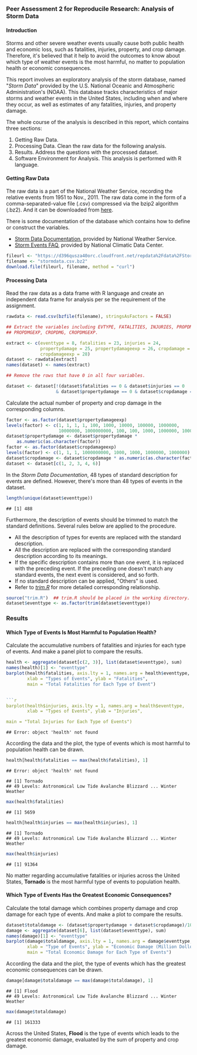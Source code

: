 ### Peer Assessment 2 for Reproducile Research: Analysis of Storm Data

#### Introduction

Storms and other severe weather events usually cause both public health and economic loss, such as fatalities, injuries, property, and crop damage. Therefore, it's believed that it help to avoid the outcomes to know about which type of weather events is the most harmful, no matter to population health or economic consequences.

This report involves an exploratory analysis of the storm database, named "*Storm Data*" provided by the U.S. National Oceanic and Atmospheric Administration's (NOAA). This database tracks characteristics of major storms and weather events in the United States, including when and where they occur, as well as estimates of any fatalities, injuries, and property damage.

The whole course of the analysis is described in this report, which contains three sections:

1. Getting Raw Data.
2. Processing Data. Clean the raw data for the following analysis.
3. Results. Address the questions with the processed dataset.
4. Software Environment for Analysis.
This analysis is performed with R language.

#### Getting Raw Data

The raw data is a part of the National Weather Service, recording the relative events from 1951 to Nov., 2011. The raw data come in the form of a comma-separated-value file (.csv) compressed via the bzip2 algorithm (.bz2). And it can be downloaded from [here](https://d396qusza40orc.cloudfront.net/repdata%2Fdata%2FStormData.csv.bz2).

There is some documentation of the database which contains how to define or construct the variables.

- [Storm Data Documentation](https://d396qusza40orc.cloudfront.net/repdata%2Fpeer2_doc%2Fpd01016005curr.pdf), provided by National Weather Service.
- [Storm Events FAQ](https://d396qusza40orc.cloudfront.net/repdata%2Fpeer2_doc%2FNCDC%20Storm%20Events-FAQ%20Page.pdf), provided by National Climatic Data Center.


```r
fileurl <- "https://d396qusza40orc.cloudfront.net/repdata%2Fdata%2FStormData.csv.bz2"
filename <- "stormdata.csv.bz2"
download.file(fileurl, filename, method = "curl")
```

#### Processing Data

Read the raw data as a data frame with R language and create an independent data frame for analysis per se the requirement of the assignment.

```r
rawdata <- read.csv(bzfile(filename), stringsAsFactors = FALSE)

## Extract the variables including EVTYPE, FATALITIES, INJURIES, PROPDMG, 
## PROPDMGEXP, CROPDMG, CROPDMGEXP.

extract <- c(eventtype = 8, fatalities = 23, injuries = 24, 
             propertydamage = 25, propertydamageexp = 26, cropdamage = 27, 
             cropdamageexp = 28)
dataset <- rawdata[extract]
names(dataset) <- names(extract)

## Remove the rows that have 0 in all four variables.

dataset <- dataset[!(dataset$fatalities == 0 & dataset$injuries == 0 
                   & dataset$propertydamage == 0 & dataset$cropdamage == 0), ]
```

Calculate the actual number of property and crop damage in the corresponding columns.


```r
factor <- as.factor(dataset$propertydamageexp)
levels(factor) <- c(1, 1, 1, 1, 100, 1000, 10000, 100000, 1000000, 
                    10000000, 1000000000, 100, 100, 1000, 1000000, 1000000)
dataset$propertydamage <- dataset$propertydamage * 
    as.numeric(as.character(factor))
factor <- as.factor(dataset$cropdamageexp)
levels(factor) <- c(1, 1, 1, 1000000000, 1000, 1000, 1000000, 1000000)
dataset$cropdamage <- dataset$cropdamage * as.numeric(as.character(factor))
dataset <- dataset[c(1, 2, 3, 4, 6)]
```
In the *Storm Data Documentation*, 48 types of standard description for events are defined. However, there's more than 48 types of events in the dataset.


```r
length(unique(dataset$eventtype))
```

```
## [1] 488
```

Furthermore, the description of events should be trimmed to match the standard definitions. Several rules below are applied to the procedure.

- All the description of types for events are replaced with the standard description.
- All the description are replaced with the corresponding standard description according to its meanings.
- If the specific description contains more than one event, it is replaced with the preceding event. If the preceding one doesn't match any standard events, the next event is considered, and so forth.
- If no standard description can be applied, "Others" is used.
- Refer to [*trim.R*](https://github.com/WeifengSH/datasciencecoursera/blob/master/Reproducible%20Research/Assignment%202/trim.R) for more detailed corresponding relationship.


```r
source("trim.R")  ## trim.R should be placed in the working directory.
dataset$eventtype <- as.factor(trim(dataset$eventtype))
```

### Results

#### Which Type of Events Is Most Harmful to Population Health?

Calculate the accumulative numbers of fatalities and injuries for each type of events. And make a panel plot to compare the results.
```r
health <- aggregate(dataset[c(2, 3)], list(dataset$eventtype), sum)
names(health)[1] <- "eventtype"
barplot(health$fatalities, axis.lty = 1, names.arg = health$eventtype, 
        xlab = "Types of Events", ylab = "Fatalities", 
        main = "Total Fatalities for Each Type of Event")
 

```r
barplot(health$injuries, axis.lty = 1, names.arg = health$eventtype,
        xlab = "Types of Events", ylab = "Injuries", 

main = "Total Injuries for Each Type of Events")
```

```
## Error: object 'health' not found
```

According the data and the plot, the type of events which is most harmful to population health can be drawn.



```r
health[health$fatalities == max(health$fatalities), 1]
```

```
## Error: object 'health' not found
```

```
## [1] Tornado
## 49 Levels: Astronomical Low Tide Avalanche Blizzard ... Winter Weather
```

```r
max(health$fatalities)
```

```
## [1] 5659
```
```r
health[health$injuries == max(health$injuries), 1]
```

```
## [1] Tornado
## 49 Levels: Astronomical Low Tide Avalanche Blizzard ... Winter Weather
```

```r
max(health$injuries)
```

```
## [1] 91364
```

No matter regarding accumulative fatalities or injuries across the United States, **Tornado** is the most harmful type of events to population health.

#### Which Type of Events Has the Greatest Economic Consequences?

Calculate the total damage which combines property damage and crop damage for each type of events. And make a plot to compare the results.


```r
dataset$totaldamage <- (dataset$propertydamage + dataset$cropdamage)/1000000
damage <- aggregate(dataset[6], list(dataset$eventtype), sum)
names(damage)[1] <- "eventtype"
barplot(damage$totaldamage, axis.lty = 1, names.arg = damage$eventtype, 
        xlab = "Type of Events", ylab = "Economic Damage (Million Dollors)", 
        main = "Total Economic Damage for Each Type of Events")
```
 

According the data and the plot, the type of events which has the greatest economic consequences can be drawn.


```r
damage[damage$totaldamage == max(damage$totaldamage), 1]
```

```
## [1] Flood
## 49 Levels: Astronomical Low Tide Avalanche Blizzard ... Winter Weather
```

```r
max(damage$totaldamage)
```

```
## [1] 161333
```

Across the United States, **Flood** is the type of events which leads to the greatest economic damage, evaluated by the sum of property and crop damage.

 
